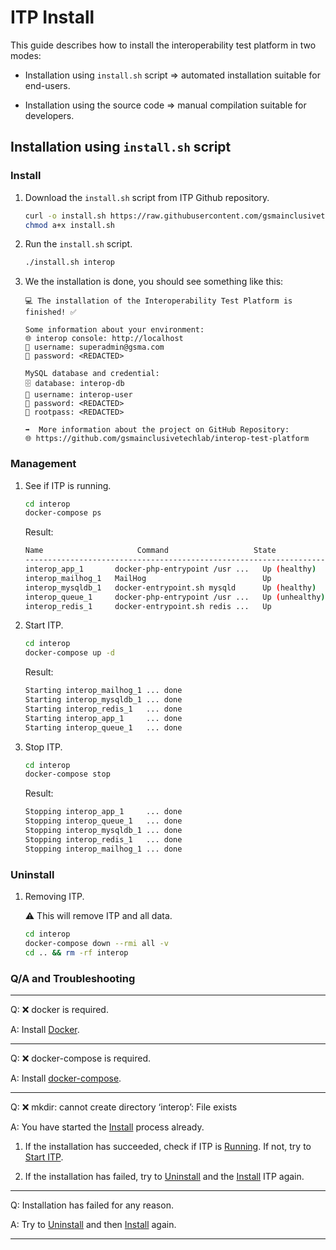 # ITP Install

This guide describes how to install the interoperability test platform in two modes:

- Installation using `install.sh` script => automated installation suitable for end-users. 

- Installation using the source code => manual compilation suitable for developers.


## Installation using `install.sh` script

### Install

1. Download the `install.sh` script from ITP Github repository.

    ```bash
    curl -o install.sh https://raw.githubusercontent.com/gsmainclusivetechlab/interop-test-platform/develop/install.sh
    chmod a+x install.sh
    ```

2. Run the `install.sh` script.

    ```bash
    ./install.sh interop
    ```

3. We the installation is done, you should see something like this:

    ```
    💻 The installation of the Interoperability Test Platform is finished! ✅

    Some information about your environment:
    🌐 interop console: http://localhost
    👤 username: superadmin@gsma.com
    🔑 password: <REDACTED>

    MySQL database and credential:
    🗄️ database: interop-db
    👤 username: interop-user
    🔑 password: <REDACTED>
    🔑 rootpass: <REDACTED>

    ➡️  More information about the project on GitHub Repository:
    🌐 https://github.com/gsmainclusivetechlab/interop-test-platform
    ```

### Management

1. See if ITP is running.
    
    ```bash
    cd interop
    docker-compose ps
    ```
    
    Result:
    
    ```bash
    Name                     Command                   State                                             Ports                                     
    -----------------------------------------------------------------------------------------------------------------------------------------------------
    interop_app_1       docker-php-entrypoint /usr ...   Up (healthy)     0.0.0.0:80->8080/tcp,:::80->8080/tcp, 0.0.0.0:443->8443/tcp,:::443->8443/tcp,9000/tcp
    interop_mailhog_1   MailHog                          Up               1025/tcp, 0.0.0.0:8086->8025/tcp,:::8086->8025/tcp
    interop_mysqldb_1   docker-entrypoint.sh mysqld      Up (healthy)     3306/tcp, 33060/tcp
    interop_queue_1     docker-php-entrypoint /usr ...   Up (unhealthy)   8080/tcp, 9000/tcp
    interop_redis_1     docker-entrypoint.sh redis ...   Up               6379/tcp
    ```

2. Start ITP.

    ```bash
    cd interop
    docker-compose up -d
    ```

    Result:

    ```bash
    Starting interop_mailhog_1 ... done
    Starting interop_mysqldb_1 ... done
    Starting interop_redis_1   ... done
    Starting interop_app_1     ... done
    Starting interop_queue_1   ... done
    ```

3. Stop ITP.

    ```bash
    cd interop
    docker-compose stop
    ```

    Result:

    ```bash
    Stopping interop_app_1     ... done
    Stopping interop_queue_1   ... done
    Stopping interop_mysqldb_1 ... done
    Stopping interop_redis_1   ... done
    Stopping interop_mailhog_1 ... done
    ```


### Uninstall

1. Removing ITP.

    ⚠️ This will remove ITP and all data.

    ```bash
    cd interop
    docker-compose down --rmi all -v
    cd .. && rm -rf interop
    ```


### Q/A and Troubleshooting

-------

Q: ❌ docker is required.

A: Install [Docker](https://docs.docker.com/engine/install/).

-------

Q: ❌ docker-compose is required.

A: Install [docker-compose](https://docs.docker.com/compose/install/).

-------

Q: ❌ mkdir: cannot create directory ‘interop’: File exists

A: You have started the [Install](#install) process already.

1) If the installation has succeeded, check if ITP is [Running](#management). If not, try to [Start ITP](#management).

2) If the installation has failed, try to [Uninstall](#uninstall) and the [Install](#install) ITP again.

-------

Q: Installation has failed for any reason.

A: Try to [Uninstall](#uninstall) and then [Install](#install) again.

-------
